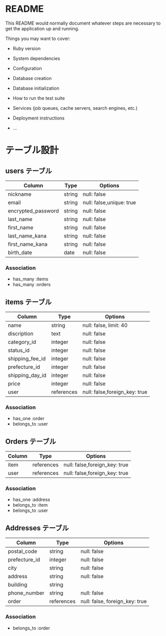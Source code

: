 # README

This README would normally document whatever steps are necessary to get the
application up and running.

Things you may want to cover:

* Ruby version

* System dependencies

* Configuration

* Database creation

* Database initialization

* How to run the test suite

* Services (job queues, cache servers, search engines, etc.)

* Deployment instructions

* ...
# テーブル設計

## users テーブル

| Column             | Type   | Options                  |
| ------------------ | ------ | -----------              |
| nickname           | string | null: false              |
| email              | string | null: false,unique: true |
| encrypted_password | string | null: false              |
| last_name          | string | null: false              |
| first_name         | string | null: false              |
| last_name_kana     | string | null: false              |
| first_name_kana    | string | null: false              |
| birth_date         | date   | null: false              |

### Association

- has_many :items
- has_many :orders

## items テーブル

| Column           | Type       | Options                        |
| ------           | ------     | -----------                    |
| name             | string     | null: false, limit: 40         |
| discription      | text       | null: false                    |
| category_id      | integer    | null: false                    |
| status_id        | integer    | null: false                    |
| shipping_fee_id  | integer    | null: false                    |
| prefecture_id    | integer    | null: false                    |
| shipping_day_id  | integer    | null: false                    |
| price            | integer    | null: false                    |
| user             | references | null: false,foreign_key: true  |

### Association

- has_one :order
- belongs_to :user

## Orders テーブル

| Column | Type       | Options                        |
| ------ | ---------- | ------------------------------ |
| item   | references | null: false,foreign_key: true  |
| user   | references | null: false,foreign_key: true  |

### Association

- has_one :address
- belongs_to :item
- belongs_to :user

## Addresses テーブル

| Column         | Type       | Options                        |
| -------        | ---------- | ------------------------------ |
| postal_code    |string      | null: false                    |
| prefecture_id  |integer     | null: false                    |
| city           |string      | null: false                    |
| address        |string      | null: false                    |
| building       |string      |                                |
| phone_number   |string      | null: false                    |
| order          |references  | null: false, foreign_key: true |

### Association

- belongs_to :order